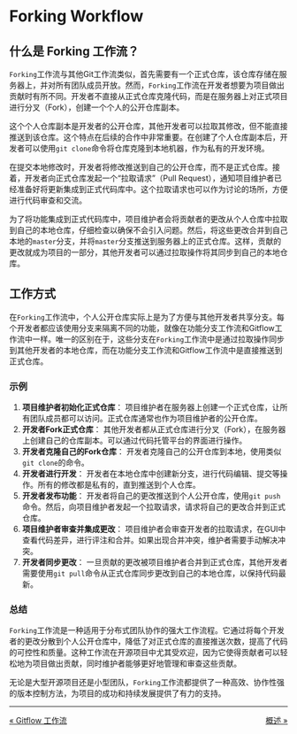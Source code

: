 # Forking Workflow

## 什么是 Forking 工作流？

`Forking`工作流与其他Git工作流类似，首先需要有一个正式仓库，该仓库存储在服务器上，并对所有团队成员开放。然而，`Forking`工作流在开发者想要为项目做出贡献时有所不同。开发者不直接从正式仓库克隆代码，而是在服务器上对正式项目进行分叉（Fork），创建一个个人的公开仓库副本。

这个个人仓库副本是开发者的公开仓库，其他开发者可以拉取其修改，但不能直接推送到该仓库。这个特点在后续的合作中非常重要。在创建了个人仓库副本后，开发者可以使用`git clone`命令将仓库克隆到本地机器，作为私有的开发环境。

在提交本地修改时，开发者将修改推送到自己的公开仓库，而不是正式仓库。接着，开发者向正式仓库发起一个“拉取请求”（Pull Request），通知项目维护者已经准备好将更新集成到正式代码库中。这个拉取请求也可以作为讨论的场所，方便进行代码审查和交流。

为了将功能集成到正式代码库中，项目维护者会将贡献者的更改从个人仓库中拉取到自己的本地仓库，仔细检查以确保不会引入问题。然后，将这些更改合并到自己本地的`master`分支，并将`master`分支推送到服务器上的正式仓库。这样，贡献的更改就成为项目的一部分，其他开发者可以通过拉取操作将其同步到自己的本地仓库。

## 工作方式

在`Forking`工作流中，个人公开仓库实际上是为了方便与其他开发者共享分支。每个开发者都应该使用分支来隔离不同的功能，就像在功能分支工作流和Gitflow工作流中一样。唯一的区别在于，这些分支在`Forking`工作流中是通过拉取操作同步到其他开发者的本地仓库，而在功能分支工作流和Gitflow工作流中是直接推送到正式仓库。

### 示例

1. **项目维护者初始化正式仓库**： 项目维护者在服务器上创建一个正式仓库，让所有团队成员都可以访问。正式仓库通常也作为项目维护者的公开仓库。
2. **开发者Fork正式仓库**： 其他开发者都从正式仓库进行分叉（Fork），在服务器上创建自己的仓库副本。可以通过代码托管平台的界面进行操作。
3. **开发者克隆自己的Fork仓库**： 开发者克隆自己的公开仓库到本地，使用类似`git clone`的命令。
4. **开发者进行开发**： 开发者在本地仓库中创建新分支，进行代码编辑、提交等操作。所有的修改都是私有的，直到推送到个人仓库。
5. **开发者发布功能**： 开发者将自己的更改推送到个人公开仓库，使用`git push`命令。然后，向项目维护者发起一个拉取请求，请求将自己的更改合并到正式仓库。
6. **项目维护者审查并集成更改**： 项目维护者会审查开发者的拉取请求，在GUI中查看代码差异，进行评注和合并。如果出现合并冲突，维护者需要手动解决冲突。
7. **开发者同步更改**： 一旦贡献的更改被项目维护者合并到正式仓库，其他开发者需要使用`git pull`命令从正式仓库同步更改到自己的本地仓库，以保持代码最新。

### 总结

`Forking`工作流是一种适用于分布式团队协作的强大工作流程。它通过将每个开发者的更改分散到个人公开仓库中，降低了对正式仓库的直接推送次数，提高了代码的可控性和质量。这种工作流在开源项目中尤其受欢迎，因为它使得贡献者可以轻松地为项目做出贡献，同时维护者能够更好地管理和审查这些贡献。

无论是大型开源项目还是小型团队，`Forking`工作流都提供了一种高效、协作性强的版本控制方法，为项目的成功和持续发展提供了有力的支持。

---

<div style="display: flex; justify-content: space-between;">
    <a href="https://github.com/zheng-yi-yi/myNotes/Tools_and_Environment/Git/git_workflows/workflow_gitflow.md">« Gitflow 工作流</a>
    <a href="https://github.com/zheng-yi-yi/myNotes/Tools_and_Environment/Git/git_workflows/README.md">概述 »</a>
</div>
